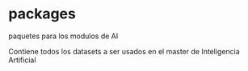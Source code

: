 # packages
paquetes para los modulos de AI

Contiene todos los datasets a ser usados en el master de Inteligencia Artificial
